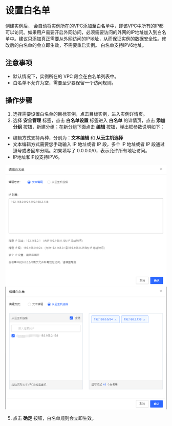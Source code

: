 # 设置白名单
创建实例后， 会自动将实例所在的VPC添加至白名单中，即该VPC中所有的IP都可以访问。如果用户需要开启外网访问，必须需要访问的外网的IP地址加入到白名单中。建议只添加真正需要从外网访问的IP地址，从而保证实例的数据安全性。修改后的白名单的会立即生效，不需要重启实例。 白名单支持IPV6地址。

## 注意事项
* 默认情况下，实例所在的 VPC 段会在白名单列表中。
* 白名单不允许为空，需要至少要保留一个访问规则。

## 操作步骤
1. 选择需要设置白名单的目标实例，点击目标实例，进入实例详情页。
2. 选择 **安全管理** 标签，点击 **白名单设置** 标签进入 **白名单** 的详情页，点击 **添加分组** 按钮，新建分组；在新分组下面点击 **编辑** 按钮，弹出框参数说明如下：
- 编辑方式支持两种，分别为：**文本编辑** 和 **从云主机选择**
- 文本编辑方式需要您手动输入 IP 地址或者 IP 段，多个 IP 地址或者 IP 段通过逗号或者回车分隔。如果填写了 0.0.0.0/0，表示允许所有地址访问。
- IP地址和IP段支持IPV6。

![设置白名单1](../../../../../image/TiDB/Set-Whitelist-1.png)
![设置白名单1](../../../../../image/TiDB/Set-Whitelist-2.png)

5. 点击 **确定** 按钮，白名单规则会立即生效。
